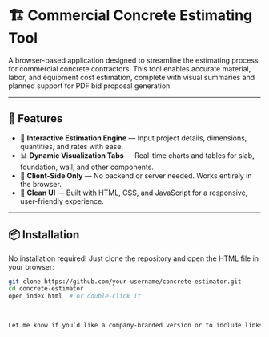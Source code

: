 # 🏗️ Commercial Concrete Estimating Tool

A browser-based application designed to streamline the estimating process for commercial concrete contractors. This tool enables accurate material, labor, and equipment cost estimation, complete with visual summaries and planned support for PDF bid proposal generation.

---

## 🚀 Features

- 🔢 **Interactive Estimation Engine** — Input project details, dimensions, quantities, and rates with ease.
- 📊 **Dynamic Visualization Tabs** — Real-time charts and tables for slab, foundation, wall, and other components.
- 💾 **Client-Side Only** — No backend or server needed. Works entirely in the browser.
- 🎨 **Clean UI** — Built with HTML, CSS, and JavaScript for a responsive, user-friendly experience.

---

## 📦 Installation

No installation required! Just clone the repository and open the HTML file in your browser:

```bash
git clone https://github.com/your-username/concrete-estimator.git
cd concrete-estimator
open index.html  # or double-click it

---

Let me know if you’d like a company-branded version or to include links to real-world bid templates. You can copy-paste this into a file named `README.md` and drop it into the root of your GitHub repo.
